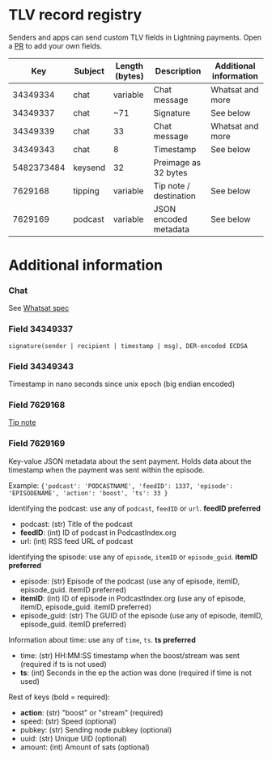 # TLV record registry
Senders and apps can send custom TLV fields in Lightning payments. Open a [PR](https://github.com/satoshisstream/satoshis.stream/pulls) to add your own fields.


| Key        	| Subject 	| Length (bytes) 	| Description                	| Additional information 	|
|------------	|---------	|----------------	|----------------------------	|------------------------	|
| 34349334      | chat          | variable              | Chat message                  | Whatsat and more              |
| 34349337      | chat          | ~71                   | Signature                     | See below                     |
| 34349339      | chat          | 33                    | Chat message                  | Whatsat and more              |
| 34349343      | chat          | 8                     | Timestamp                     | See below                     |
| 5482373484    | keysend       | 32                    | Preimage as 32 bytes          |                               |
| 7629168       | tipping       | variable              | Tip note / destination        | See below                     |
| 7629169       | podcast       | variable              | JSON encoded metadata         | See below                     |



# Additional information
### Chat
See [Whatsat spec](https://github.com/joostjager/whatsat#protocol)
### Field 34349337
`signature(sender | recipient | timestamp | msg), DER-encoded ECDSA`
### Field 34349343
Timestamp in nano seconds since unix epoch (big endian encoded)
### Field 7629168
[Tip note](https://github.com/lightningnetwork/lnd/releases/tag/v0.9.0-beta)
### Field 7629169
Key-value JSON metadata about the sent payment. Holds data about the timestamp when the payment was sent within the episode.

Example: `{'podcast': 'PODCASTNAME', 'feedID': 1337, 'episode': 'EPISODENAME', 'action': 'boost', 'ts': 33 }`

Identifying the podcast: use any of `podcast`, `feedID` or `url`. **feedID preferred**
* podcast: (str) Title of the podcast
* **feedID**: (int) ID of podcast in PodcastIndex.org
* url: (int) RSS feed URL of podcast

Identifying the spisode: use any of `episode`, `itemID` or `episode_guid`. **itemID preferred**
* episode: (str) Episode of the podcast (use any of episode, itemID, episode_guid. itemID preferred)
* **itemID**: (int) ID of episode in PodcastIndex.org (use any of episode, itemID, episode_guid. itemID preferred)
* episode_guid: (str) The GUID of the episode (use any of episode, itemID, episode_guid. itemID preferred)

Information about time: use any of `time`, `ts`. **ts preferred**
* time: (str) HH:MM:SS timestamp when the boost/stream was sent (required if ts is not used)
* **ts**: (int) Seconds in the ep the action was done (required if time is not used)

Rest of keys (bold = required):
* **action**: (str) "boost" or "stream" (required)
* speed: (str) Speed (optional)
* pubkey: (str) Sending node pubkey (optional)
* uuid: (str) Unique UID (optional)
* amount: (int) Amount of sats (optional)
